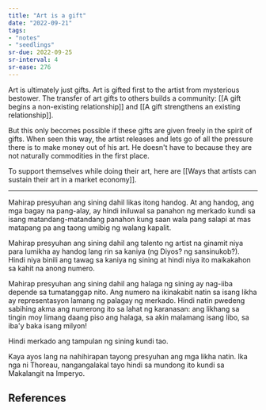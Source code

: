 ```yaml
---
title: "Art is a gift"
date: "2022-09-21"
tags:
- "notes"
- "seedlings"
sr-due: 2022-09-25
sr-interval: 4
sr-ease: 276
---
```


Art is ultimately just gifts. Art is gifted first to the artist from mysterious bestower. The transfer of art gifts to others builds a community: [[A gift begins a non-existing relationship]] and [[A gift strengthens an existing relationship]].

But this only becomes possible if these gifts are given freely in the spirit of gifts. When seen this way, the artist releases and lets go of all the pressure there is to make money out of his art. He doesn't have to because they are not naturally commodities in the first place.

To support themselves while doing their art, here are [[Ways that artists can sustain their art in a market economy]].

---

Mahirap presyuhan ang sining dahil likas itong handog. At ang handog, ang mga bagay na pang-alay, ay hindi iniluwal sa panahon ng merkado kundi sa isang matandang-matandang panahon kung saan wala pang salapi at mas matapang pa ang taong umibig ng walang kapalit.

Mahirap presyuhan ang sining dahil ang talento ng artist na ginamit niya para lumikha ay handog lang rin sa kaniya (ng Diyos? ng sansinukob?). Hindi niya binili ang tawag sa kaniya ng sining at hindi niya ito maikakahon sa kahit na anong numero.

Mahirap presyuhan ang sining dahil ang halaga ng sining ay nag-iiba depende sa tumatanggap nito. Ang numero na ikinakabit natin sa isang likha ay representasyon lamang ng palagay ng merkado. Hindi natin pwedeng sabihing akma ang numerong ito sa lahat ng karanasan: ang likhang sa tingin moy limang daang piso ang halaga, sa akin malamang isang libo, sa iba'y baka isang milyon!

Hindi merkado ang tampulan ng sining kundi tao.

Kaya ayos lang na nahihirapan tayong presyuhan ang mga likha natin. Ika nga ni Thoreau, nangangalakal tayo hindi sa mundong ito kundi sa Makalangit na Imperyo.

## References